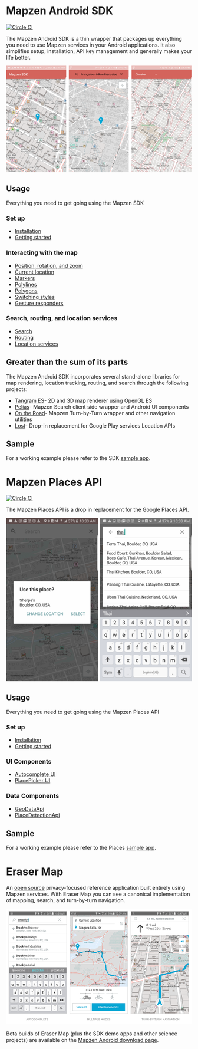 # Mapzen Android SDK
[![Circle CI](https://circleci.com/gh/mapzen/android.svg?style=svg&circle-token=3191e9499a851a9a3869a72ee3c55d4e29133ebc)](https://circleci.com/gh/mapzen/android)

The Mapzen Android SDK is a thin wrapper that packages up everything you need to use Mapzen services in your Android applications. It also simplifies setup, installation, API key management and generally makes your life better.

![screenshot](assets/android-sdk.png)

## Usage
Everything you need to get going using the Mapzen SDK

### Set up
- [Installation](https://github.com/mapzen/android/blob/master/docs/installation.md)
- [Getting started](https://github.com/mapzen/android/blob/master/docs/getting-started.md)

### Interacting with the map
- [Position, rotation, and zoom](https://github.com/mapzen/android/blob/master/docs/basic-functions.md)
- [Current location](https://github.com/mapzen/android/blob/master/docs/current-location.md)
- [Markers](https://github.com/mapzen/android/blob/master/docs/markers.md)
- [Polylines](https://github.com/mapzen/android/blob/master/docs/polyline.md)
- [Polygons](https://github.com/mapzen/android/blob/master/docs/polygon.md)
- [Switching styles](https://github.com/mapzen/android/blob/master/docs/styles.md)
- [Gesture responders](https://github.com/mapzen/android/blob/master/docs/gesture-responders.md)

### Search, routing, and location services
- [Search](https://github.com/mapzen/android/blob/master/docs/search.md)
- [Routing](https://github.com/mapzen/android/blob/master/docs/turn-by-turn.md)
- [Location services](https://github.com/mapzen/android/blob/master/docs/location-services.md)

## Greater than the sum of its parts
The Mapzen Android SDK incorporates several stand-alone libraries for map rendering, location tracking, routing, and search through the following projects:

- [Tangram ES](https://github.com/tangrams/tangram-es/)- 2D and 3D map renderer using OpenGL ES
- [Pelias](https://github.com/pelias/pelias-android-sdk)- Mapzen Search client side wrapper and Android UI components
- [On the Road](https://github.com/mapzen/on-the-road)- Mapzen Turn-by-Turn wrapper and other navigation utilities
- [Lost](https://github.com/mapzen/lost)- Drop-in replacement for Google Play services Location APIs

## Sample
For a working example please refer to the SDK [sample app](https://github.com/mapzen/android/tree/master/samples/mapzen-android-sdk-sample).

# Mapzen Places API
[![Circle CI](https://circleci.com/gh/mapzen/android.svg?style=svg&circle-token=3191e9499a851a9a3869a72ee3c55d4e29133ebc)](https://circleci.com/gh/mapzen/android)

The Mapzen Places API is a drop in replacement for the Google Places API.

![screenshot](assets/android-places.png)

## Usage
Everything you need to get going using the Mapzen Places API

### Set up
- [Installation](https://github.com/mapzen/android/blob/master/docs/installation-places.md)
- [Getting started](https://github.com/mapzen/android/blob/master/docs/getting-started-places.md)

### UI Components
- [Autocomplete UI](https://github.com/mapzen/android/blob/master/docs/autocomplete-ui.md)
- [PlacePicker UI](https://github.com/mapzen/android/blob/master/docs/place-picker-ui.md)

### Data Components
- [GeoDataApi](https://github.com/mapzen/android/blob/master/docs/geodata-api.md)
- [PlaceDetectionApi](https://github.com/mapzen/android/blob/master/docs/place-detection-api.md)

## Sample
For a working example please refer to the Places [sample app](https://github.com/mapzen/android/tree/master/samples/mapzen-places-api-sample).

# Eraser Map

An [open source](https://github.com/mapzen/eraser-map) privacy-focused reference application built entirely using Mapzen services. With Eraser Map you can see a canonical implementation of mapping, search, and turn-by-turn navigation.

![screenshot](assets/eraser-map.png)

Beta builds of Eraser Map (plus the SDK demo apps and other science projects) are available on the [Mapzen Android download page](http://android.mapzen.com/).
